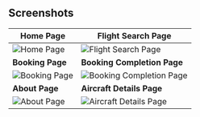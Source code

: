## Screenshots

| **Home Page**                                            | **Flight Search Page**                                             |
| -------------------------------------------------------- | -------------------------------------------------------            |
| ![Home Page](/Homepage.png)                    | ![Flight Search Page](screenshots/search_pg.png)                   |
| **Booking Page**                                         | **Booking Completion Page**                                        |
| ![Booking Page](screenshots/booking_pg.png)              | ![Booking Completion Page](screenshots/payment_pg.png)             |
| **About Page**                                           |**Aircraft Details Page**                                           |
| ![About Page](screenshots/about_pg.png)                  |   ![Aircraft Details Page](screenshots/aircraft_details_pg.png)    | 
